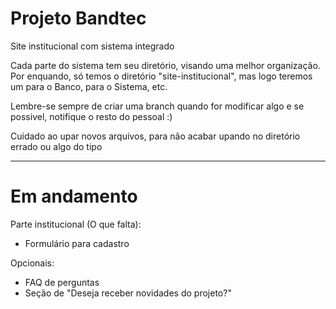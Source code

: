 # Projeto Bandtec

Site institucional com sistema integrado

Cada parte do sistema tem seu diretório, visando uma melhor organização. Por enquando, só temos o diretório "site-institucional", mas logo teremos um para o Banco, para o Sistema, etc.

Lembre-se sempre de criar uma branch quando for modificar algo e se possivel, notifique o resto do pessoal :)

Cuidado ao upar novos arquivos, para não acabar upando no diretório errado ou algo do tipo

------------------------------------------------------------------------------------------------------------------------------------------

# Em andamento

Parte institucional (O que falta): 

- Formulário para cadastro
 
 Opcionais:
 
 - FAQ de perguntas
 - Seção de "Deseja receber novidades do projeto?" 
